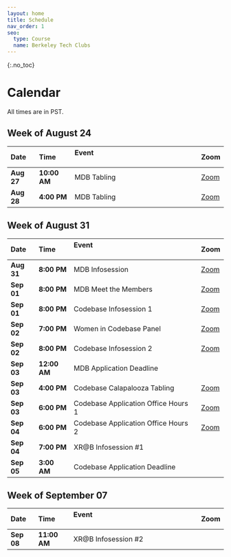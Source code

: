 ```yaml
---
layout: home
title: Schedule
nav_order: 1
seo:
  type: Course
  name: Berkeley Tech Clubs
---
```


{:.no_toc}


# Calendar 

All times are in PST.

## Week of August 24

| Date       | Time         | Event &nbsp; &nbsp; &nbsp; &nbsp; &nbsp; &nbsp; &nbsp; &nbsp; &nbsp; &nbsp; &nbsp; &nbsp; &nbsp; &nbsp; &nbsp; &nbsp; &nbsp; &nbsp; &nbsp; &nbsp; &nbsp; &nbsp; &nbsp; &nbsp; &nbsp; &nbsp; &nbsp; &nbsp; &nbsp; &nbsp; &nbsp; &nbsp; &nbsp; &nbsp; &nbsp; &nbsp; &nbsp; &nbsp; &nbsp; &nbsp;    | Zoom                                    |
| :-----------| :-------------| :-------------------------------------------------------------------------------------------------------------------------------------------------------------------------------------------------------------------------------------------------------------------------------------------------| :----------------------------------------|
| **Aug 27** | **10:00 AM** | MDB Tabling                                                                                                                                                                                                                                                                                      | [Zoom](https://go.mdb.dev/recruit-zoom) |
| **Aug 28** | **4:00 PM**  | MDB Tabling                                                                                                                                                                                                                                                                                      | [Zoom](https://go.mdb.dev/recruit-zoom) |



## Week of August 31

| Date       | Time         | Event &nbsp; &nbsp; &nbsp; &nbsp; &nbsp; &nbsp; &nbsp; &nbsp; &nbsp; &nbsp; &nbsp; &nbsp; &nbsp; &nbsp; &nbsp; &nbsp; &nbsp; &nbsp; &nbsp; &nbsp; &nbsp; &nbsp; &nbsp; &nbsp; &nbsp; &nbsp; &nbsp; &nbsp; &nbsp; &nbsp; &nbsp; &nbsp; &nbsp; &nbsp; &nbsp; &nbsp; &nbsp; &nbsp; &nbsp; &nbsp;    | Zoom                                                                                                                                                                               |
| :-----------| :-------------| :-------------------------------------------------------------------------------------------------------------------------------------------------------------------------------------------------------------------------------------------------------------------------------------------------| :-----------------------------------------------------------------------------------------------------------------------------------------------------------------------------------|
| **Aug 31** | **8:00 PM**  | MDB Infosession                                                                                                                                                                                                                                                                                  | [Zoom](https://go.mdb.dev/recruit-zoom)                                                                                                                                            |
| **Sep 01** | **8:00 PM**  | MDB Meet the Members                                                                                                                                                                                                                                                                             | [Zoom](https://go.mdb.dev/recruit-zoom)                                                                                                                                            |
| **Sep 01** | **8:00 PM**  | Codebase Infosession 1                                                                                                                                                                                                                                                                           | [Zoom](https://bit.ly/codebase_infosession1)                                                                                                                                       |
| **Sep 02** | **7:00 PM**  | Women in Codebase Panel                                                                                                                                                                                                                                                                          | [Zoom](https://bit.ly/codebase_womenincb)                                                                                                                                          |
| **Sep 02** | **8:00 PM**  | Codebase Infosession 2                                                                                                                                                                                                                                                                           | [Zoom](https://bit.ly/codebase_infosession2)                                                                                                                                       |
| **Sep 03** | **12:00 AM** | MDB Application Deadline                                                                                                                                                                                                                                                                         |                                                                                                                                                                                    |
| **Sep 03** | **4:00 PM**  | Codebase Calapalooza Tabling                                                                                                                                                                                                                                                                     | [Zoom](https://applications.zoom.us/addon/invitation/detail?meetingUuid=18%2FRBHlcQnGFSapBxvIxOA%3D%3D&signature=c87f89454159f77942a71feff2641b5c97385f2e700eaf2db252b475d7ca3a3a) |
| **Sep 03** | **6:00 PM**  | Codebase Application Office Hours 1                                                                                                                                                                                                                                                              | [Zoom](https://bit.ly/codebase_oh1)                                                                                                                                                |
| **Sep 04** | **6:00 PM**  | Codebase Application Office Hours 2                                                                                                                                                                                                                                                              | [Zoom](https://bit.ly/codebase_oh2)                                                                                                                                                |
| **Sep 04** | **7:00 PM**  | XR@B Infosession #1                                                                                                                                                                                                                                                                              |                                                                                                                                                                                    |
| **Sep 05** | **3:00 AM**  | Codebase Application Deadline                                                                                                                                                                                                                                                                    |                                                                                                                                                                                    |



## Week of September 07

| Date       | Time         | Event &nbsp; &nbsp; &nbsp; &nbsp; &nbsp; &nbsp; &nbsp; &nbsp; &nbsp; &nbsp; &nbsp; &nbsp; &nbsp; &nbsp; &nbsp; &nbsp; &nbsp; &nbsp; &nbsp; &nbsp; &nbsp; &nbsp; &nbsp; &nbsp; &nbsp; &nbsp; &nbsp; &nbsp; &nbsp; &nbsp; &nbsp; &nbsp; &nbsp; &nbsp; &nbsp; &nbsp; &nbsp; &nbsp; &nbsp; &nbsp;    | Zoom   |
| :-----------| :-------------| :-------------------------------------------------------------------------------------------------------------------------------------------------------------------------------------------------------------------------------------------------------------------------------------------------| :-------|
| **Sep 08** | **11:00 AM** | XR@B Infosession #2                                                                                                                                                                                                                                                                              |        |



